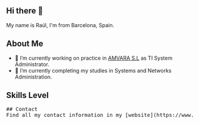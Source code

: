 ## Hi there 👋

My name is Raúl, I'm from Barcelona, Spain.

## About Me 

- 🔭 I’m currently working on practice in [AMVARA S.L](https://www.amvara.de) as TI System Administrator.
- 🌱 I’m currently completing my studies in Systems and Networks Administration.

## Skills     Level
<pre
- Linux       ⭐⭐⭐
- Bash        ⭐⭐⭐
- Docker      ⭐⭐⭐
- Team Work   ⭐⭐⭐⭐⭐
- VPN         ⭐
- HTML / CSS  ⭐⭐
- PHP         ⭐⭐
- Windows     ⭐⭐⭐
/pre>
## Contact
Find all my contact information in my [website](https://www.raulheredia.es).
